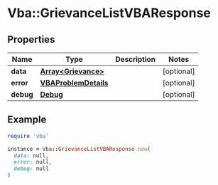 # Vba::GrievanceListVBAResponse

## Properties

| Name | Type | Description | Notes |
| ---- | ---- | ----------- | ----- |
| **data** | [**Array&lt;Grievance&gt;**](Grievance.md) |  | [optional] |
| **error** | [**VBAProblemDetails**](VBAProblemDetails.md) |  | [optional] |
| **debug** | [**Debug**](Debug.md) |  | [optional] |

## Example

```ruby
require 'vba'

instance = Vba::GrievanceListVBAResponse.new(
  data: null,
  error: null,
  debug: null
)
```

